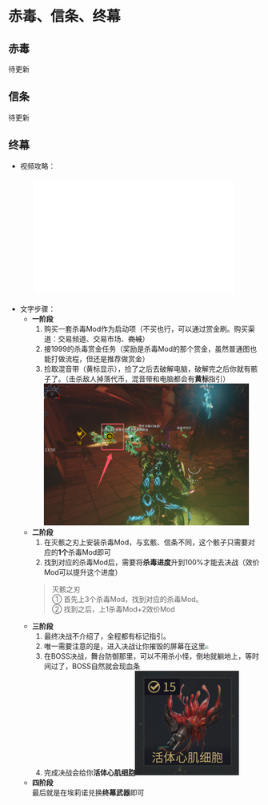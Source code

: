 # 赤毒、信条、终幕

## 赤毒
待更新

## 信条
待更新

## 终幕
+ 视频攻略：
<div style="display: flex; justify-content: center; align-items: center; margin: 20px 0;">
  <div style="position: relative; width: 80%; max-width: 1200px; /* 最大宽度限制 */">
    <div style="padding-top: 56.25%; /* 16:9 比例 */">
<iframe src="//player.bilibili.com/player.html?isOutside=true&aid=114187829320410&bvid=BV1RSQRYUEBX&cid=28946992511&p=1" style="position: absolute; top: 0; left: 0; width: 100%; height: 100%;"  scrolling="no" border="0" frameborder="no" framespacing="0" allowfullscreen="true"></iframe>
    </div>
  </div>
</div>

+ 文字步骤：
  + **一阶段**
    1. 购买一套杀毒Mod作为启动项（不买也行，可以通过赏金刷。购买渠道：交易频道、交易市场、~~商城~~）
    2. 接1999的杀毒赏金任务（奖励是杀毒Mod的那个赏金，虽然普通图也能打做流程，但还是推荐做赏金）
    3. 捡取混音带（黄标显示），捡了之后去破解电脑，破解完之后你就有骸子了。（击杀敌人掉落代币，混音带和电脑都会有**黄标**指引） <img src="../src/ZM.png" style="zoom:40% ;margin: 0 auto;">
  + **二阶段**
    1. 在灭骸之刃上安装杀毒Mod，与玄骸、信条不同，这个骸子只需要对应的**1个**杀毒Mod即可
    2. 找到对应的杀毒Mod后，需要将**杀毒进度**升到100%才能去决战（效价Mod可以提升这个进度）
    > 灭骸之刃  
    > ① 首先上3个杀毒Mod，找到对应的杀毒Mod。  
    > ② 找到之后，上1杀毒Mod+2效价Mod  
  + **三阶段**
    1. 最终决战不介绍了，全程都有标记指引。
    2. 唯一需要注意的是，进入决战让你摧毁的屏幕在这里<img src="../src/LichScreen.png" style="zoom:40%">
    3. 在BOSS决战，舞台防御那里，可以不用杀小怪，倒地就躺地上，等时间过了，BOSS自然就会现血条  
    4. 完成决战会给你**活体心肌细胞**![Live_Heartcell.png](../src/Live_Heartcell.png)
  + **四阶段**  
    最后就是在埃莉诺兑换**终幕武器**即可




